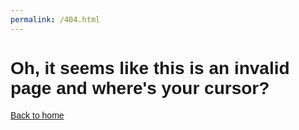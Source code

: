 ```yaml
---
permalink: /404.html
--- 
```

<html lang="{{ site.lang | default: "en-US" }}">
  <head>
    <meta charset="UTF-8">
    <meta name="viewport" content="width=device-width, initial-scale=1.0">
    <title>Error</title>
    </head>
  <body style="cursor=none">
    <h1 style="font-family:arial">Oh, it seems like this is an invalid page and where's your cursor?</h1>
<p style="font-family:arial"><a href="https://dynosawr.github.io">Back to home</a></p>
